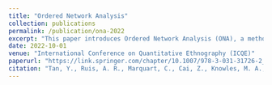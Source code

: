 ```yaml
---
title: "Ordered Network Analysis"
collection: publications
permalink: /publication/ona-2022
excerpt: "This paper introduces Ordered Network Analysis (ONA), a method for analyzing sequences of coded qualitative data as networks to understand the temporal structure of learning processes."
date: 2022-10-01
venue: "International Conference on Quantitative Ethnography (ICQE)"
paperurl: "https://link.springer.com/chapter/10.1007/978-3-031-31726-2_8"
citation: "Tan, Y., Ruis, A. R., Marquart, C., Cai, Z., Knowles, M. A., & Shaffer, D. W. (2022). Ordered network analysis. In *International Conference on Quantitative Ethnography* (pp. 101–116). Springer."
---
```

